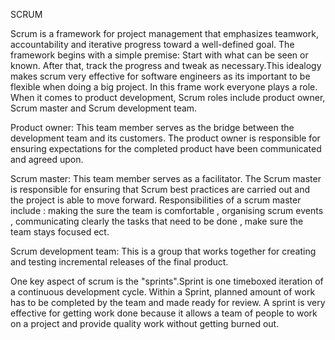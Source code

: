 SCRUM

Scrum is a framework for project management that emphasizes teamwork, accountability and iterative progress toward a well-defined goal. The framework begins with a simple premise: Start with what can be seen or known. After that, track the progress and tweak as necessary.This idealogy makes scrum very effective for software engineers as its important to be flexible when doing a big project.
In this frame work everyone plays a role. When it comes to product development, Scrum roles include product owner, Scrum master and Scrum development team.

Product owner: This team member serves as the bridge between the development team and its customers. The product owner is responsible for ensuring expectations for the completed product have been communicated and agreed upon.

Scrum master: This team member serves as a facilitator. The Scrum master is responsible for ensuring that Scrum best practices are carried out and the project is able to move forward.
Responsibilities of a scrum master include : making the sure the team is comfortable , organising scrum events , communicating clearly the tasks that need to be done , make sure the team stays focused ect.

Scrum development team: This  is a group that works together for creating and testing incremental releases of the final product.

One key aspect of scrum is the "sprints".Sprint is one timeboxed iteration of a continuous development cycle. Within a Sprint, planned amount of work has to be completed by the team and made ready for review. A sprint is very effective for getting work done because it allows a team of people to work on a project and provide quality work without getting burned out.